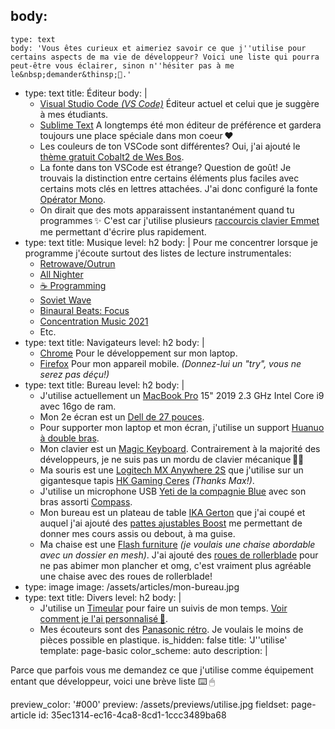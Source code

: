 body:
  -
    type: text
    body: 'Vous êtes curieux et aimeriez savoir ce que j''utilise pour certains aspects de ma vie de développeur? Voici une liste qui pourra peut-être vous éclairer, sinon n''hésiter pas à me le&nbsp;demander&thinsp;🤙.'
  -
    type: text
    title: Éditeur
    body: |
      - [Visual Studio Code _(VS Code)_](https://code.visualstudio.com/) 
      Éditeur actuel et celui que je suggère à mes&nbsp;étudiants.
      - [Sublime Text](https://www.sublimetext.com/3) 
      A longtemps été mon éditeur de préférence et gardera toujours une place spéciale dans mon&nbsp;coeur&thinsp;❤️
      - Les couleurs de ton VSCode sont&nbsp;différentes? 
      Oui, j'ai ajouté le [thème gratuit Cobalt2 de Wes&nbsp;Bos](https://marketplace.visualstudio.com/items?itemName=wesbos.theme-cobalt2).
      - La fonte dans ton VSCode est&nbsp;étrange? 
      Question de goût! Je trouvais la distinction entre certains éléments plus faciles avec certains mots clés en lettres attachées. J'ai donc configuré la fonte [Opérator&nbsp;Mono](https://www.typography.com/fonts/operator/overview).
      - On dirait que des mots apparaissent instantanément quand tu programmes&thinsp;✨
      C'est car j'utilise plusieurs [raccourcis clavier Emmet](https://docs.emmet.io/cheat-sheet/) me permettant d'écrire plus&nbsp;rapidement.
  -
    type: text
    title: Musique
    level: h2
    body: |
      Pour me concentrer lorsque je programme j'écoute surtout des listes de lecture&nbsp;instrumentales: 
      - [Retrowave/Outrun](https://open.spotify.com/playlist/37i9dQZF1DXdLEN7aqioXM?si=1C9shmS6RIWmV7NupDDHrg)
      - [All Nighter](https://open.spotify.com/playlist/37i9dQZF1DX692WcMwL2yW?si=0mcjXZPuTbmRR06VG-ILNw)
      - [☕️ Programming](https://open.spotify.com/playlist/2mtlhuFVOFMn6Ho3JmrLc2?si=ojjRz_YVToiSQgsYdvKQaA)
      - [Soviet Wave](https://open.spotify.com/playlist/1ZH0DbkVV729d0DciMq9ON?si=Pep5FMp5TNae4JtpzCVN1Q)
      - [Binaural Beats: Focus](https://open.spotify.com/playlist/37i9dQZF1DX7EF8wVxBVhG?si=iRzC3AopSbiGZWpuA0YeuQ)
      - [Concentration Music 2021](https://open.spotify.com/playlist/4QgdpqMLeV281T6QdmKYdp?si=u8_Mvu33SHSmczu-3XzTzg)
      - Etc.
  -
    type: text
    title: Navigateurs
    level: h2
    body: |
      - [Chrome](https://www.google.com/intl/fr/chrome/)
      Pour le développement sur mon&nbsp;laptop.
      - [Firefox](https://www.mozilla.org/fr/firefox/mobile/)
      Pour mon appareil mobile.
      _(Donnez-lui un "try", vous ne serez pas&nbsp;déçu!)_
  -
    type: text
    title: Bureau
    level: h2
    body: |
      - J'utilise actuellement un [MacBook Pro](https://www.apple.com/xf/shop/buy-mac/macbook-pro) 15" 2019 2.3 GHz Intel Core i9 avec 16go de&nbsp;ram.
      - Mon 2e écran est un [Dell de 27 pouces](https://www.amazon.ca/gp/product/B07FKH79XM/ref=ppx_yo_dt_b_asin_title_o06_s00?ie=UTF8&psc=1).
      - Pour supporter mon laptop et mon écran, j'utilise un support [Huanuo à double bras](https://www.amazon.ca/gp/product/B0834JH3P1/ref=ppx_yo_dt_b_asin_title_o04_s00?ie=UTF8&psc=1).
      - Mon clavier est un [Magic Keyboard](https://www.apple.com/xf/shop/product/MQ052C/A/magic-keyboard-avec-pav%C3%A9-num%C3%A9rique-fran%C3%A7ais-canada-argent?fnode=461fd3214a31dff97432f75d773456f10e62c94abdc64cb0f0fd7bddea0e01802f689287e158958c69f6dcb957711c80b8e11859aa89df641790354ba250ebfda656def9d8b4d6cbc5033b7af1020dc21be9ed7f814341154a32b4d49f9f8585895840d360d66315e210be33a9543f1a). Contrairement à la majorité des développeurs, je ne suis pas un mordu de clavier mécanique&thinsp;🤷‍♂️
      - Ma souris est une [Logitech MX Anywhere&nbsp;2S](https://www.amazon.ca/-/fr/Logitech%C2%AE-Anywhere-Souris-Graphite-910-005132/dp/B071VK5KXN) que j'utilise sur un gigantesque tapis [HK Gaming Ceres](https://www.amazon.ca/-/fr/Gaming-Ceres-souris-rapide-inclin%C3%A9s/dp/B082D8LF5N) _(Thanks&nbsp;Max!)_.
      - J'utilise un microphone USB [Yeti de la compagnie Blue](https://www.amazon.ca/gp/product/B00N1YPXW2/ref=ppx_yo_dt_b_asin_title_o05_s00?ie=UTF8&psc=1) avec son bras assorti [Compass](https://www.amazon.ca/gp/product/B078MLBGRM/ref=ppx_yo_dt_b_asin_title_o08_s00?ie=UTF8&psc=1).
      - Mon bureau est un plateau de table [IKA Gerton](https://www.ikea.com/ca/fr/p/gerton-plateau-de-table-hetre-50106773/) que j'ai coupé et auquel j'ai ajouté des [pattes ajustables Boost](https://www.amazon.ca/gp/product/B06XYYDG1J/ref=ppx_yo_dt_b_asin_title_o05_s00?ie=UTF8&psc=1) me permettant de donner mes cours assis ou debout, à ma&nbsp;guise.
      - Ma chaise est une [Flash furniture](https://www.amazon.ca/gp/product/B00KUPS3JU/ref=ppx_yo_dt_b_asin_title_o09_s00?ie=UTF8&psc=1) _(je voulais une chaise abordable avec un dossier en mesh)_. J'ai ajouté des [roues de&nbsp;rollerblade](https://www.amazon.ca/gp/product/B07FVP6SSC/ref=ppx_yo_dt_b_asin_title_o06_s00?ie=UTF8&psc=1) pour ne pas abimer mon plancher et omg, c'est vraiment plus agréable une chaise avec des roues de&nbsp;rollerblade!
  -
    type: image
    image: /assets/articles/mon-bureau.jpg
  -
    type: text
    title: Divers
    level: h2
    body: |
      - J'utilise un [Timeular](https://timeular.com/) pour faire un suivis de mon temps. [Voir comment je l'ai&nbsp;personnalisé&thinsp;🌆](https://twitter.com/smnarnold/status/1331289454200369156).
      - Mes écouteurs sont des [Panasonic rétro](https://www.amazon.ca/gp/product/B07P5P4BSD/ref=ppx_yo_dt_b_asin_title_o01_s00?ie=UTF8&psc=1). Je voulais le moins de pièces possible en&nbsp;plastique.
is_hidden: false
title: 'J''utilise'
template: page-basic
color_scheme: auto
description: |
  <p>Parce que parfois vous me demandez ce que j'utilise comme équipement entant que développeur, voici une brève liste ⌨️ 🖱
  </p>
preview_color: '#000'
preview: /assets/previews/utilise.jpg
fieldset: page-article
id: 35ec1314-ec16-4ca8-8cd1-1ccc3489ba68
